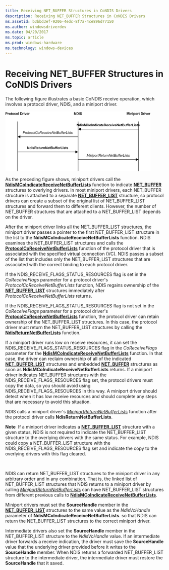 ```yaml
---
title: Receiving NET_BUFFER Structures in CoNDIS Drivers
description: Receiving NET_BUFFER Structures in CoNDIS Drivers
ms.assetid: b3bbd3ef-9206-4edc-8f7a-4ce896d77150
ms.author: windowsdriverdev
ms.date: 04/20/2017
ms.topic: article
ms.prod: windows-hardware
ms.technology: windows-devices
---
```


# Receiving NET\_BUFFER Structures in CoNDIS Drivers





The following figure illustrates a basic CoNDIS receive operation, which involves a protocol driver, NDIS, and a miniport driver.

![diagram illustrating a basic condis receive operation, which involves a protocol driver, ndis, and a miniport driver](images/netbuffercoreceive.png)

As the preceding figure shows, miniport drivers call the [**NdisMCoIndicateReceiveNetBufferLists**](https://msdn.microsoft.com/library/windows/hardware/ff563561) function to indicate [**NET\_BUFFER**](https://msdn.microsoft.com/library/windows/hardware/ff568376) structures to overlying drivers. In most miniport drivers, each NET\_BUFFER structure is attached to a separate [**NET\_BUFFER\_LIST**](https://msdn.microsoft.com/library/windows/hardware/ff568388) structure, so protocol drivers can create a subset of the original list of NET\_BUFFER\_LIST structures and forward them to different clients. However, the number of NET\_BUFFER structures that are attached to a NET\_BUFFER\_LIST depends on the driver.

After the miniport driver links all the NET\_BUFFER\_LIST structures, the miniport driver passes a pointer to the first NET\_BUFFER\_LIST structure in the list to the **NdisMCoIndicateReceiveNetBufferLists** function. NDIS examines the NET\_BUFFER\_LIST structures and calls the [**ProtocolCoReceiveNetBufferLists**](https://msdn.microsoft.com/library/windows/hardware/ff570256) function of the protocol driver that is associated with the specified virtual connection (VC). NDIS passes a subset of the list that includes only the NET\_BUFFER\_LIST structures that are associated with the correct binding to each protocol driver.

If the NDIS\_RECEIVE\_FLAGS\_STATUS\_RESOURCES flag is set in the *CoReceiveFlags* parameter for a protocol driver's *ProtocolCoReceiveNetBufferLists* function, NDIS regains ownership of the [**NET\_BUFFER\_LIST**](https://msdn.microsoft.com/library/windows/hardware/ff568388) structures immediately after *ProtocolCoReceiveNetBufferLists* returns.

If the NDIS\_RECEIVE\_FLAGS\_STATUS\_RESOURCES flag is not set in the *CoReceiveFlags* parameter for a protocol driver's [**ProtocolCoReceiveNetBufferLists**](https://msdn.microsoft.com/library/windows/hardware/ff570256) function, the protocol driver can retain ownership of the NET\_BUFFER\_LIST structures. In this case, the protocol driver must return the NET\_BUFFER\_LIST structures by calling the [**NdisReturnNetBufferLists**](https://msdn.microsoft.com/library/windows/hardware/ff564534) function.

If a miniport driver runs low on receive resources, it can set the NDIS\_RECEIVE\_FLAGS\_STATUS\_RESOURCES flag in the *CoReceiveFlags* parameter for the [**NdisMCoIndicateReceiveNetBufferLists**](https://msdn.microsoft.com/library/windows/hardware/ff563561) function. In that case, the driver can reclaim ownership of all of the indicated [**NET\_BUFFER\_LIST**](https://msdn.microsoft.com/library/windows/hardware/ff568388) structures and embedded [**NET\_BUFFER**](https://msdn.microsoft.com/library/windows/hardware/ff568376) structures as soon as **NdisMCoIndicateReceiveNetBufferLists** returns. If a miniport driver indicates NET\_BUFFER structures with the NDIS\_RECEIVE\_FLAGS\_RESOURCES flag set, the protocol drivers must copy the data, so you should avoid using NDIS\_RECEIVE\_FLAGS\_RESOURCES in this way. A miniport driver should detect when it has low receive resources and should complete any steps that are necessary to avoid this situation.

NDIS calls a miniport driver's [*MiniportReturnNetBufferLists*](https://msdn.microsoft.com/library/windows/hardware/ff559437) function after the protocol driver calls **NdisReturnNetBufferLists**.

**Note**  If a miniport driver indicates a [**NET\_BUFFER\_LIST**](https://msdn.microsoft.com/library/windows/hardware/ff568388) structure with a given status, NDIS is not required to indicate the NET\_BUFFER\_LIST structure to the overlying drivers with the same status. For example, NDIS could copy a NET\_BUFFER\_LIST structure with the NDIS\_RECEIVE\_FLAGS\_RESOURCES flag set and indicate the copy to the overlying drivers with this flag cleared.

 

NDIS can return NET\_BUFFER\_LIST structures to the miniport driver in any arbitrary order and in any combination. That is, the linked list of NET\_BUFFER\_LIST structures that NDIS returns to a miniport driver by calling [*MiniportReturnNetBufferLists*](https://msdn.microsoft.com/library/windows/hardware/ff559437) can have NET\_BUFFER\_LIST structures from different previous calls to [**NdisMCoIndicateReceiveNetBufferLists**](https://msdn.microsoft.com/library/windows/hardware/ff563561).

Miniport drivers must set the **SourceHandle** member in the [**NET\_BUFFER\_LIST**](https://msdn.microsoft.com/library/windows/hardware/ff568388) structures to the same value as the *NdisVcHandle* parameter of **NdisMCoIndicateReceiveNetBufferLists**. so that NDIS can return the NET\_BUFFER\_LIST structures to the correct miniport driver.

Intermediate drivers also set the **SourceHandle** member in the NET\_BUFFER\_LIST structure to the *NdisVcHandle* value. If an intermediate driver forwards a receive indication, the driver must save the **SourceHandle** value that the underlying driver provided before it writes to the **SourceHandle** member. When NDIS returns a forwarded NET\_BUFFER\_LIST structure to the intermediate driver, the intermediate driver must restore the **SourceHandle** that it saved.

 

 





